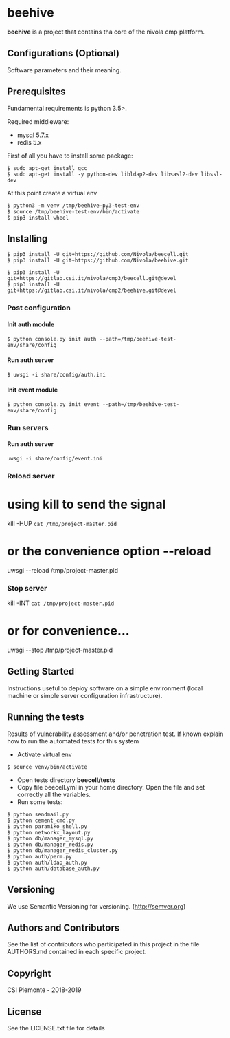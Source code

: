 # beehive
__beehive__ is a project that contains tha core of the nivola cmp platform.

## Configurations (Optional)
Software parameters and their meaning.

## Prerequisites
Fundamental requirements is python 3.5>.

Required middleware:

- mysql 5.7.x
- redis 5.x

First of all you have to install some package:

```
$ sudo apt-get install gcc
$ sudo apt-get install -y python-dev libldap2-dev libsasl2-dev libssl-dev
```

At this point create a virtual env

```
$ python3 -m venv /tmp/beehive-py3-test-env
$ source /tmp/beehive-test-env/bin/activate
$ pip3 install wheel
```

## Installing

```
$ pip3 install -U git+https://github.com/Nivola/beecell.git
$ pip3 install -U git+https://github.com/Nivola/beehive.git

$ pip3 install -U git+https://gitlab.csi.it/nivola/cmp3/beecell.git@devel
$ pip3 install -U git+https://gitlab.csi.it/nivola/cmp2/beehive.git@devel
```

### Post configuration

#### Init auth module

```
$ python console.py init auth --path=/tmp/beehive-test-env/share/config
```

#### Run auth server

```
$ uwsgi -i share/config/auth.ini
```

#### Init event module

```
$ python console.py init event --path=/tmp/beehive-test-env/share/config
```

### Run servers

#### Run auth server

```
uwsgi -i share/config/event.ini
```

### Reload server
# using kill to send the signal
kill -HUP `cat /tmp/project-master.pid`
# or the convenience option --reload
uwsgi --reload /tmp/project-master.pid

### Stop server
kill -INT `cat /tmp/project-master.pid`
# or for convenience...
uwsgi --stop /tmp/project-master.pid

## Getting Started
Instructions useful to deploy software on a simple environment (local machine or simple server configuration infrastructure).

## Running the tests
Results of vulnerability assessment and/or penetration test. If known explain how to run the automated tests for this system

- Activate virtual env

```
$ source venv/bin/activate
```

- Open tests directory __beecell/tests__
- Copy file beecell.yml in your home directory. Open the file and set correctly all the <BLANK> variables.
- Run some tests:

```
$ python sendmail.py
$ python cement_cmd.py 
$ python paramiko_shell.py 
$ python networkx_layout.py
$ python db/manager_mysql.py 
$ python db/manager_redis.py
$ python db/manager_redis_cluster.py 
$ python auth/perm.py 
$ python auth/ldap_auth.py 
$ python auth/database_auth.py 
```

## Versioning
We use Semantic Versioning for versioning. (http://semver.org)

## Authors and Contributors
See the list of contributors who participated in this project in the file AUTHORS.md contained in each specific project.

## Copyright
CSI Piemonte - 2018-2019

## License
See the LICENSE.txt file for details
